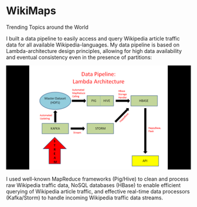 # WikiMaps
Trending Topics around the World


I built a data pipeline to easily access and query Wikipedia article traffic data for all available Wikipedia-languages. My data pipeline is based on Lambda-architecture design principles, allowing for high data availability and eventual consistency even in the presence of partitions: 

![alt tag](images/Data_Pipeline.png "Data Pipeline")

I used well-known MapReduce frameworks (Pig/Hive) to clean and process raw Wikipedia traffic data, NoSQL databases (HBase) to enable efficient querying of Wikipedia article traffic, and effective real-time data processors (Kafka/Storm) to handle incoming Wikipedia traffic data streams. 












